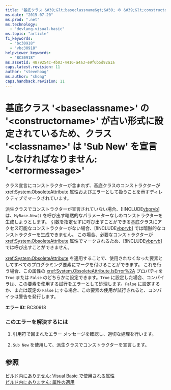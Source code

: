 ```yaml
---
title: "基底クラス &#39;&lt;baseclassname&gt;&#39; の &#39;&lt;constructorname&gt;&#39; が古い形式に設定されているため、クラス &#39;&lt;classname&gt;&#39; は &#39;Sub New&#39; を宣言しなければなりません: &#39;&lt;errormessage&gt;&#39; | Microsoft Docs"
ms.date: "2015-07-20"
ms.prod: ".net"
ms.technology: 
  - "devlang-visual-basic"
ms.topic: "article"
f1_keywords: 
  - "bc30918"
  - "vbc30918"
helpviewer_keywords: 
  - "BC30918"
ms.assetid: 4879254c-4b03-4416-a4a3-e9f6b5d92a1a
caps.latest.revision: 11
author: "stevehoag"
ms.author: "shoag"
caps.handback.revision: 11
---
```

# 基底クラス &#39;&lt;baseclassname&gt;&#39; の &#39;&lt;constructorname&gt;&#39; が古い形式に設定されているため、クラス &#39;&lt;classname&gt;&#39; は &#39;Sub New&#39; を宣言しなければなりません: &#39;&lt;errormessage&gt;&#39;
クラス宣言にコンストラクターが含まれず、基底クラスのコンストラクターが <xref:System.ObsoleteAttribute> 属性およびエラーとして扱うことを示すディレクティブでマークされています。  
  
 派生クラスでコンストラクターが宣言されていない場合、[!INCLUDE[vbprvb](../../csharp/programming-guide/concepts/linq/includes/vbprvb-md.md)] は、`MyBase.New()` を呼び出す暗黙的なパラメーターなしのコンストラクターを生成しようとします。 引数を指定せずに呼び出すことができる基底クラスにアクセス可能なコンストラクターがない場合、[!INCLUDE[vbprvb](../../csharp/programming-guide/concepts/linq/includes/vbprvb-md.md)] では暗黙的なコンストラクターを生成できません。 この場合、必要なコンストラクターが <xref:System.ObsoleteAttribute> 属性でマークされるため、[!INCLUDE[vbprvb](../../csharp/programming-guide/concepts/linq/includes/vbprvb-md.md)] では呼び出すことができません。  
  
 <xref:System.ObsoleteAttribute> を適用することで、使用されなくなった要素としてすべてのプログラミング要素にマークを付けることができます。 これを行う場合、この属性の <xref:System.ObsoleteAttribute.IsError%2A> プロパティを `True` または `False` のどちらかに設定できます。`True` に設定した場合、コンパイラは、この要素を使用する試行をエラーとして処理します。`False` に設定するか、または既定の `False` にする場合、この要素の使用が試行されると、コンパイラは警告を発行します。  
  
 **エラー ID:** BC30918  
  
### このエラーを解決するには  
  
1.  引用符で囲まれたエラー メッセージを確認し、適切な処理を行います。  
  
2.  `Sub New` を使用して、派生クラスでコンストラクターを宣言します。  
  
## 参照  
 [ビルド内にありません: Visual Basic で使用される属性](http://msdn.microsoft.com/ja-jp/22231318-8a40-49af-9245-e0aab723563b)   
 [ビルド内にありません: 属性の適用](http://msdn.microsoft.com/ja-jp/2b1703ed-4437-49b3-bc0b-568094324f47)